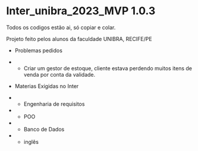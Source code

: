 # Inter_unibra_2023_MVP 1.0.3
Todos os codigos estão ai, só copiar e colar.

Projeto feito pelos alunos da faculdade UNIBRA, RECIFE/PE

- Problemas pedidos
-  - Criar um gestor de estoque, cliente estava perdendo muitos itens de venda por conta da validade.

- Materias Exigidas no Inter
-  - Engenharia de requisitos
-  - POO
-  - Banco de Dados
-  - inglês 
